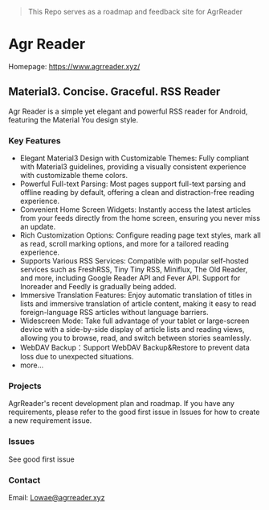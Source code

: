 > This Repo serves as a roadmap and feedback site for AgrReader

# Agr Reader
Homepage: https://www.agrreader.xyz/

## Material3. Concise. Graceful. RSS Reader

Agr Reader is a simple yet elegant and powerful RSS reader for Android, featuring the Material You design style.

### Key Features

- Elegant Material3 Design with Customizable Themes: Fully compliant with Material3 guidelines, providing a visually consistent experience with customizable theme colors.
- Powerful Full-text Parsing: Most pages support full-text parsing and offline reading by default, offering a clean and distraction-free reading experience.
- Convenient Home Screen Widgets: Instantly access the latest articles from your feeds directly from the home screen, ensuring you never miss an update.
- Rich Customization Options: Configure reading page text styles, mark all as read, scroll marking options, and more for a tailored reading experience.
- Supports Various RSS Services: Compatible with popular self-hosted services such as FreshRSS, Tiny Tiny RSS, Miniflux, The Old Reader, and more, including Google Reader API and Fever API. Support for Inoreader and Feedly is gradually being added.
- Immersive Translation Features: Enjoy automatic translation of titles in lists and immersive translation of article content, making it easy to read foreign-language RSS articles without language barriers.
- Widescreen Mode: Take full advantage of your tablet or large-screen device with a side-by-side display of article lists and reading views, allowing you to browse, read, and switch between stories seamlessly.
- WebDAV Backup：Support WebDAV Backup&Restore to prevent data loss due to unexpected situations.
- more...


### Projects
AgrReader's recent development plan and roadmap. If you have any requirements, please refer to the good first issue in Issues for how to create a new requirement issue.

### Issues
See good first issue

### Contact
Email: Lowae@agrreader.xyz
